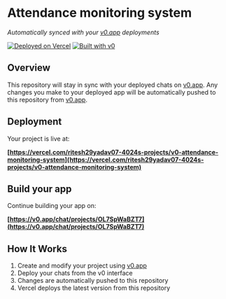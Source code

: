 # Attendance monitoring system

*Automatically synced with your [v0.app](https://v0.app) deployments*

[![Deployed on Vercel](https://img.shields.io/badge/Deployed%20on-Vercel-black?style=for-the-badge&logo=vercel)](https://vercel.com/ritesh29yadav07-4024s-projects/v0-attendance-monitoring-system)
[![Built with v0](https://img.shields.io/badge/Built%20with-v0.app-black?style=for-the-badge)](https://v0.app/chat/projects/OL7SpWaBZT7)

## Overview

This repository will stay in sync with your deployed chats on [v0.app](https://v0.app).
Any changes you make to your deployed app will be automatically pushed to this repository from [v0.app](https://v0.app).

## Deployment

Your project is live at:

**[https://vercel.com/ritesh29yadav07-4024s-projects/v0-attendance-monitoring-system](https://vercel.com/ritesh29yadav07-4024s-projects/v0-attendance-monitoring-system)**

## Build your app

Continue building your app on:

**[https://v0.app/chat/projects/OL7SpWaBZT7](https://v0.app/chat/projects/OL7SpWaBZT7)**

## How It Works

1. Create and modify your project using [v0.app](https://v0.app)
2. Deploy your chats from the v0 interface
3. Changes are automatically pushed to this repository
4. Vercel deploys the latest version from this repository